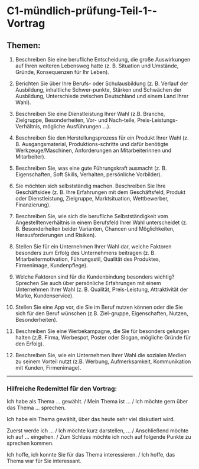 # C1-mündlich-prüfung-Teil-1--Vortrag

## Themen:

1. Beschreiben Sie eine berufliche Entscheidung, die große Auswirkungen auf Ihren weiteren Lebensweg hatte (z. B. Situation und Umstände, Gründe, Konsequenzen für Ihr Leben).

2. Berichten Sie über Ihre Berufs- oder Schulausbildung (z. B. Verlauf der Ausbildung, inhaltliche Schwer-punkte, Stärken und Schwächen der Ausbildung, Unterschiede zwischen Deutschland und einem Land Ihrer Wahl).

3. Beschreiben Sie eine Dienstleistung Ihrer Wahl (z.B. Branche, Zielgruppe, Besonderheiten, Vor- und Nach-teile, Preis-Leistungs-Verhältnis, mögliche Ausführungen ...).

4. Beschreiben Sie den Herstellungsprozess für ein Produkt Ihrer Wahl (z. B. Ausgangsmaterial, Produktions-schritte und dafür benötigte Werkzeuge/Maschinen, Anforderungen an Mitarbeiterinnen und Mitarbeiter).

5. Beschreiben Sie, was eine gute Führungskraft ausmacht (z. B. Eigenschaften, Soft Skills, Verhalten, persönliche Vorbilder).

6. Sie möchten sich selbstständig machen. Beschreiben Sie Ihre Geschäftsidee (z. B. Ihre Erfahrungen mit dem Geschäftsfeld, Produkt oder Dienstleistung, Zielgruppe, Marktsituation, Wettbewerber, Finanzierung).

7. Beschreiben Sie, wie sich die berufliche Selbstständigkeit vom Angestelltenverhältnis in einem Berufsfeld Ihrer Wahl unterscheidet (z. B. Besonderheiten beider Varianten, Chancen und Möglichkeiten, Herausforderungen und Risiken).

8. Stellen Sie für ein Unternehmen Ihrer Wahl dar, welche Faktoren besonders zum Erfolg des Unternehmens beitragen (z. B. Mitarbeitermotivation, Führungsstil, Qualität des Produktes, Firmenimage, Kundenpflege).

9. Welche Faktoren sind für die Kundenbindung besonders wichtig? Sprechen Sie auch über persönliche Erfahrungen mit einem Unternehmen Ihrer Wahl (z. B. Qualität, Preis-Leistung, Attraktivität der Marke, Kundenservice).

10. Stellen Sie eine App vor, die Sie im Beruf nutzen können oder die Sie sich für den Beruf wünschen (z.B. Ziel-gruppe, Eigenschaften, Nutzen, Besonderheiten).

11. Beschreiben Sie eine Werbekampagne, die Sie für besonders gelungen halten (z.B. Firma, Werbespot, Poster oder Slogan, mögliche Gründe für den Erfolg).

12. Beschreiben Sie, wie ein Unternehmen Ihrer Wahl die sozialen Medien zu seinem Vorteil nutzt (z.B.
Werbung, Aufmerksamkeit, Kommunikation mit Kunden, Firmenimage).


---------

### Hilfreiche Redemittel für den Vortrag:


Ich habe als Thema ... gewählt. / Mein Thema ist ... / Ich möchte gern über das Thema ... sprechen.

Ich habe ein Thema gewählt, über das heute sehr viel diskutiert wird.

Zuerst werde ich ... / Ich möchte kurz darstellen, ... / Anschließend möchte ich auf ... eingehen. / Zum Schluss möchte ich noch auf folgende Punkte zu sprechen kommen.

Ich hoffe, ich konnte Sie für das Thema interessieren. / Ich hoffe, das Thema war für Sie interessant.
